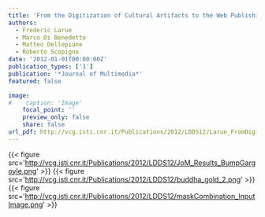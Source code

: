 ```yaml
---
title: 'From the Digitization of Cultural Artifacts to the Web Publishing of Digital 3D Collections: an Automatic Pipeline for Knowledge Sharing'
authors:
  - Frederic Larue
  - Marco Di Benedetto
  - Matteo Dellepiane
  - Roberto Scopigno
date: '2012-01-01T00:00:00Z'
publication_types: ['1']
publication: '*Journal of Multimedia*'
featured: false

image:
#    caption: 'Image'
    focal_point: ''
    preview_only: false
    share: false
url_pdf: http://vcg.isti.cnr.it/Publications/2012/LDDS12/Larue_FromDigitization.pdf
---
```

{{< figure src='http://vcg.isti.cnr.it/Publications/2012/LDDS12/JoM_Results_BumpGargoyle.png' >}}
{{< figure src='http://vcg.isti.cnr.it/Publications/2012/LDDS12/buddha_gold_2.png' >}}
{{< figure src='http://vcg.isti.cnr.it/Publications/2012/LDDS12/maskCombination_InputImage.png' >}}
